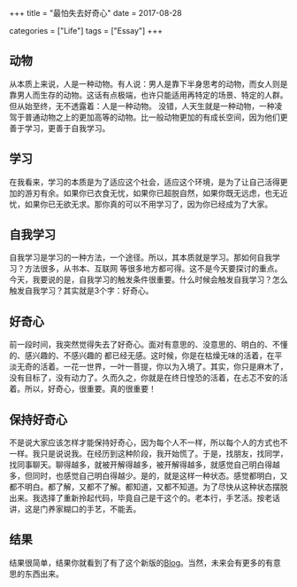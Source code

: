 +++
title = "最怕失去好奇心"
date = 2017-08-28

categories = ["Life"]
tags = ["Essay"]
+++

## 动物
从本质上来说，人是一种动物。有人说：男人是靠下半身思考的动物，而女人则是靠男人而生存的动物。这话有点极端，也许只能适用再特定的场景、特定的人群。但从始至终，无不透露着：人是一种动物。
没错，人天生就是一种动物，一种凌驾于普通动物之上的更加高等的动物。比一般动物更加的有成长空间，因为他们更善于学习，更善于自我学习。

## 学习
在我看来，学习的本质是为了适应这个社会，适应这个环境，是为了让自己活得更加的游刃有余。如果你已衣食无忧，如果你已超脱自然，如果你既无远虑，也无近忧，如果你已无欲无求。那你真的可以不用学习了，因为你已经成为了大家。

## 自我学习
自我学习是学习的一种方法，一个途径。所以，其本质就是学习。那如何自我学习？方法很多，从书本、互联网 等很多地方都可得。这不是今天要探讨的重点。今天，我要说的是，自我学习的触发条件很重要。什么时候会触发自我学习？怎么触发自我学习？其实就是3个字：好奇心。

## 好奇心
前一段时间，我突然觉得失去了好奇心。面对有意思的、没意思的、明白的、不懂的、感兴趣的、不感兴趣的 都已经无感。这时候，你是在枯燥无味的活着，在平淡无奇的活着。一花一世界，一叶一菩提，你以为入境了。其实，你只是麻木了，没有目标了，没有动力了。久而久之，你就是在终日惶恐的活着，在忐忑不安的活着。所以，好奇心，很重要。真的很重要！

## 保持好奇心
不是说大家应该怎样才能保持好奇心，因为每个人不一样，所以每个人的方式也不一样。我只是说说我。在经历到这种阶段，我开始慌了。于是，找朋友，找同学，找同事聊天。聊得越多，就被开解得越多，被开解得越多，就感觉自己明白得越多，但同时，也感觉自己明白得越少。是的，就是这样一种状态。感觉都明白，又都不明白。都了解，又都不了解。都知道，又都不知道。为了尽快从这种状态摆脱出来。我选择了重新拎起代码，毕竟自己是干这个的。老本行，手艺活。按老话讲，这是门养家糊口的手艺，不能丢。

## 结果
结果很简单，结果你就看到了有了这个新版的[Blog][1]。当然，未来会有更多的有意思的东西出来。

[1]: https://github.com/RyanPoy/blog
